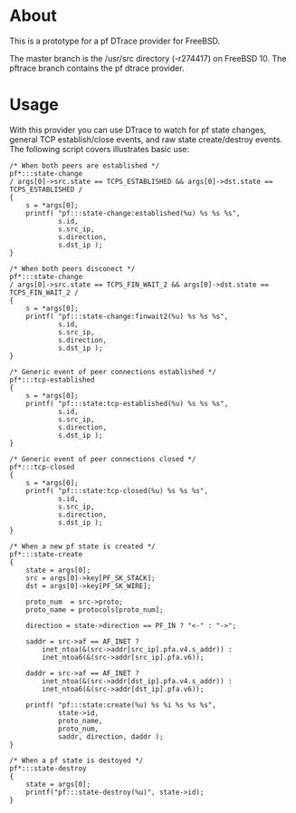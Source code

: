 # About

This is a prototype for a pf DTrace provider for FreeBSD.

The master branch is the /usr/src directory (-r274417) on FreeBSD 10. The
pftrace branch contains the pf dtrace provider.

# Usage

With this provider you can use DTrace to watch for pf state changes, general TCP
establish/close events, and raw state create/destroy events. The following
script covers illustrates basic use:

```
/* When both peers are established */
pf*:::state-change
/ args[0]->src.state == TCPS_ESTABLISHED && args[0]->dst.state == TCPS_ESTABLISHED /
{
    s = *args[0];
    printf( "pf:::state-change:established(%u) %s %s %s",
            s.id,
            s.src_ip,
            s.direction,
            s.dst_ip );
}

/* When both peers disconect */
pf*:::state-change
/ args[0]->src.state == TCPS_FIN_WAIT_2 && args[0]->dst.state == TCPS_FIN_WAIT_2 /
{
    s = *args[0];
    printf( "pf:::state-change:finwait2(%u) %s %s %s",
            s.id,
            s.src_ip,
            s.direction,
            s.dst_ip );
}

/* Generic event of peer connections established */
pf*:::tcp-established
{
    s = *args[0];
    printf( "pf:::state:tcp-established(%u) %s %s %s",
            s.id,
            s.src_ip,
            s.direction,
            s.dst_ip );
}

/* Generic event of peer connections closed */
pf*:::tcp-closed
{
    s = *args[0];
    printf( "pf:::state:tcp-closed(%u) %s %s %s",
            s.id,
            s.src_ip,
            s.direction,
            s.dst_ip );
}

/* When a new pf state is created */
pf*:::state-create
{
    state = args[0];
    src = args[0]->key[PF_SK_STACK];
    dst = args[0]->key[PF_SK_WIRE];

    proto_num  = src->proto;
    proto_name = protocols[proto_num];

    direction = state->direction == PF_IN ? "<-" : "->";
    
	saddr = src->af == AF_INET ?
	    inet_ntoa(&(src->addr[src_ip].pfa.v4.s_addr)) :
	    inet_ntoa6(&(src->addr[src_ip].pfa.v6));

    daddr = src->af == AF_INET ?
	    inet_ntoa(&(src->addr[dst_ip].pfa.v4.s_addr)) :
	    inet_ntoa6(&(src->addr[dst_ip].pfa.v6));
    
    printf( "pf:::state:create(%u) %s %i %s %s %s",
            state->id,
            proto_name,
            proto_num,
            saddr, direction, daddr );
}

/* When a pf state is destoyed */
pf*:::state-destroy
{
    state = args[0];
    printf("pf:::state-destroy(%u)", state->id);
}

```
